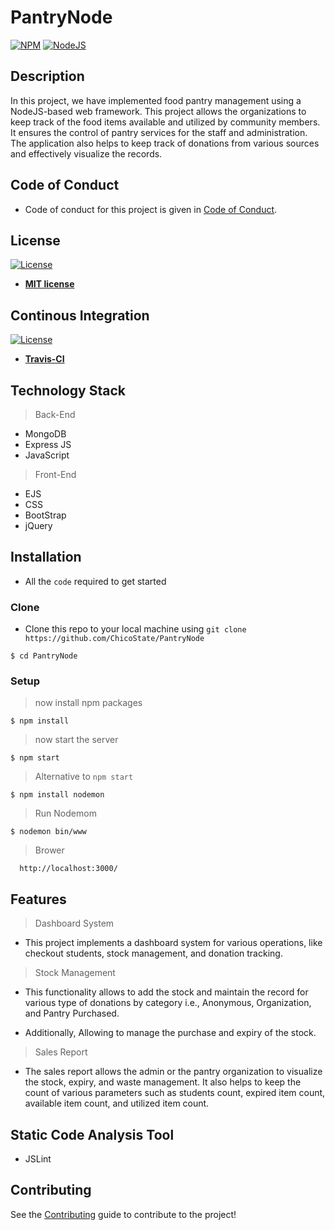 # PantryNode


[![NPM](https://img.shields.io/npm/v/npm/latest)](https://img.shields.io/npm/v/npm/latest)
[![NodeJS](https://img.shields.io/github/languages/top/badges/shields.svg)](https://img.shields.io/github/languages/top/badges/shields.svg)


## Description

In this project, we have implemented food pantry management using a NodeJS-based web framework. This project allows the organizations to keep track of the food items available and utilized by community members. It ensures the control of pantry services for the staff and administration. The application also helps to keep track of donations from various sources and effectively visualize the records.

## Code of Conduct

- Code of conduct for this project is given in [Code of Conduct](Code_of_Conduct.md).

## License

[![License](http://img.shields.io/:license-mit-blue.svg?style=flat-square)](http://badges.mit-license.org)

- **[MIT license](LICENSE)**

## Continous Integration 

[![License](https://travis-ci.org/ChicoState/PantryNode.svg?branch=master)](http://badges.mit-license.org)

- **[Travis-CI](https://travis-ci.org)**

## Technology Stack

> Back-End

- MongoDB
- Express JS
- JavaScript

> Front-End

- EJS
- CSS
- BootStrap
- jQuery

## Installation

- All the `code` required to get started

### Clone

- Clone this repo to your local machine using `git clone https://github.com/ChicoState/PantryNode`

```shell
$ cd PantryNode
```

### Setup

> now install npm packages

```shell
$ npm install
```

> now start the server

```shell
$ npm start
```

> Alternative to `npm start`

```shell
$ npm install nodemon
```

> Run Nodemom

```shell
$ nodemon bin/www
```

> Brower

```shell
  http://localhost:3000/
```


## Features

> Dashboard System 

-  This project implements a dashboard system for various operations, like checkout students, stock management, and donation tracking.

> Stock Management 

- This functionality allows to add the stock and maintain the record for various type of donations by category i.e., Anonymous, Organization, and Pantry Purchased. 

- Additionally, Allowing to manage the purchase and expiry of the stock.

> Sales Report 

-  The sales report allows the admin or the pantry organization to visualize the stock, expiry, and waste management. It also helps to keep the count of various parameters such as students count, expired item count, available item count, and utilized item count.

## Static Code Analysis Tool 

- JSLint

## Contributing

See the [Contributing](contributing.md) guide to contribute to the project!